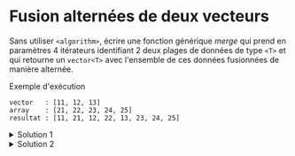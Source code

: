 # Fusion alternées de deux vecteurs

Sans utiliser `<algorithm>`, écrire une fonction générique *merge* qui prend en paramètres 4 itérateurs identifiant 2 deux plages de données de type `<T>` et qui retourne un `vector<T>` avec l'ensemble de ces données fusionnées de manière alternée.

Exemple d'exécution

~~~
vector   : [11, 12, 13]
array    : [21, 22, 23, 24, 25]
resultat : [11, 21, 12, 22, 13, 23, 24, 25]
~~~

<details>
<summary>Solution 1</summary>

~~~cpp
#include <iostream>
#include <array>
#include <vector>
#include <span>

using namespace std;

//---------------------------------------------------------
template <typename T>
ostream& operator<< (ostream& os, span<T> s) {
   os << "[";
   for (size_t i=0; i<s.size(); ++i) {
      if (i) os << ", ";
      os << s[i];
   }
   return os << "]";
}

//---------------------------------------------------------
template<typename T, typename Iterator1, typename Iterator2>
vector<T> merge(Iterator1 first1, Iterator1 last1,
                Iterator2 first2, Iterator2 last2) {

   vector<T> v(distance(first1, last1) + distance(first2, last2));

   typename vector<T>::iterator it = v.begin();
   while (first1 != last1 and first2 != last2) {
      *it++ = *first1++;
      *it++ = *first2++;
   }

   if (first1 == last1)
      while (first2 != last2)
         *it++ = *first2++;
   else
      while (first1 != last1)
         *it++ = *first1++;

   return v;
}

//---------------------------------------------------------
int main() {

   vector v {11, 12, 13};
   array  a {21, 22, 23, 24, 25};

   cout << "vector   : " << span<int>(v) << endl;
   cout << "array    : " << span<int>(a) << endl;

   vector r = merge<int>(v.begin(), v.end(),
                         a.begin(), a.end());

   cout << "resultat : " << span<int>(r) << endl;
}
~~~

</details>

<details>
<summary>Solution 2</summary>

En utilisant `vector<T>::insert` mais alors la taille doit être ajustée à $2 * min(taille1, taille2)$.<br>
Pour éviter un changement de capacité, la réservation est faite en une seule fois et la taille réduite.

~~~cpp
#include <iostream>
#include <array>
#include <vector>
#include <span>

using namespace std;

//---------------------------------------------------------
template <typename T>
ostream& operator<< (ostream& os, span<T> s) {
   os << "[";
   for (size_t i=0; i<s.size(); ++i) {
      if (i) os << ", ";
      os << s[i];
   }
   return os << "]";
}

//---------------------------------------------------------
template<typename T, typename Iterator1, typename Iterator2>
vector<T> merge(Iterator1 first1, Iterator1 last1,
                Iterator2 first2, Iterator2 last2) {

   auto taille1 = distance(first1, last1);
   auto taille2 = distance(first2, last2);

   vector<T> v(taille1 + taille2);
   v.resize(min(taille1, taille2));

   typename vector<T>::iterator it = v.begin();
   while (first1 != last1 and first2 != last2) {
      *it++ = *first1++;
      *it++ = *first2++;
   }

   v.insert(it, first1, last1);
   v.insert(it, first2, last2);

   return v;
}

//---------------------------------------------------------
int main() {

   vector v {11, 12, 13};
   array  a {21, 22, 23, 24, 25};

   cout << "vector   : " << span<int>(v) << endl;
   cout << "array    : " << span<int>(a) << endl;

   vector r = merge<int>(v.begin(), v.end(),
                         a.begin(), a.end());

   cout << "resultat : " << span<int>(r) << endl;
}
~~~

</details>
